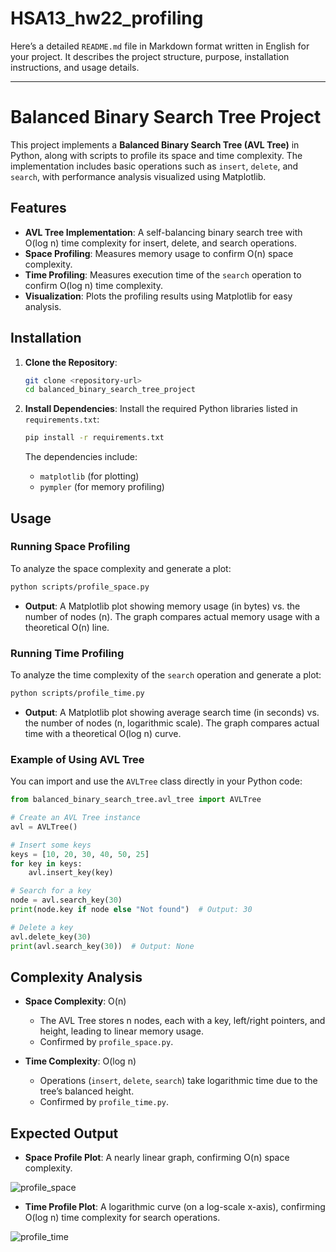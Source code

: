 # HSA13_hw22_profiling

Here’s a detailed `README.md` file in Markdown format written in English for your project. It describes the project structure, purpose, installation instructions, and usage details.

---

# Balanced Binary Search Tree Project

This project implements a **Balanced Binary Search Tree (AVL Tree)** in Python, along with scripts to profile its space and time complexity. The implementation includes basic operations such as `insert`, `delete`, and `search`, with performance analysis visualized using Matplotlib.


## Features

- **AVL Tree Implementation**: A self-balancing binary search tree with O(log n) time complexity for insert, delete, and search operations.
- **Space Profiling**: Measures memory usage to confirm O(n) space complexity.
- **Time Profiling**: Measures execution time of the `search` operation to confirm O(log n) time complexity.
- **Visualization**: Plots the profiling results using Matplotlib for easy analysis.


## Installation

1. **Clone the Repository**:
   ```bash
   git clone <repository-url>
   cd balanced_binary_search_tree_project
   ```

2. **Install Dependencies**:
   Install the required Python libraries listed in `requirements.txt`:
   ```bash
   pip install -r requirements.txt
   ```

   The dependencies include:
   - `matplotlib` (for plotting)
   - `pympler` (for memory profiling)

## Usage

### Running Space Profiling
To analyze the space complexity and generate a plot:
```bash
python scripts/profile_space.py
```
- **Output**: A Matplotlib plot showing memory usage (in bytes) vs. the number of nodes (n). The graph compares actual memory usage with a theoretical O(n) line.

### Running Time Profiling
To analyze the time complexity of the `search` operation and generate a plot:
```bash
python scripts/profile_time.py
```
- **Output**: A Matplotlib plot showing average search time (in seconds) vs. the number of nodes (n, logarithmic scale). The graph compares actual time with a theoretical O(log n) curve.

### Example of Using AVL Tree
You can import and use the `AVLTree` class directly in your Python code:
```python
from balanced_binary_search_tree.avl_tree import AVLTree

# Create an AVL Tree instance
avl = AVLTree()

# Insert some keys
keys = [10, 20, 30, 40, 50, 25]
for key in keys:
    avl.insert_key(key)

# Search for a key
node = avl.search_key(30)
print(node.key if node else "Not found")  # Output: 30

# Delete a key
avl.delete_key(30)
print(avl.search_key(30))  # Output: None
```

## Complexity Analysis

- **Space Complexity**: O(n)
  - The AVL Tree stores n nodes, each with a key, left/right pointers, and height, leading to linear memory usage.
  - Confirmed by `profile_space.py`.

- **Time Complexity**: O(log n)
  - Operations (`insert`, `delete`, `search`) take logarithmic time due to the tree’s balanced height.
  - Confirmed by `profile_time.py`.

## Expected Output

- **Space Profile Plot**: A nearly linear graph, confirming O(n) space complexity.
  
![profile_space](https://github.com/user-attachments/assets/620cf5f6-34d9-4df7-ad4b-d4bc2f54997c)


- **Time Profile Plot**: A logarithmic curve (on a log-scale x-axis), confirming O(log n) time complexity for search operations.

![profile_time](https://github.com/user-attachments/assets/5c1476c0-6b99-4381-83e9-22101caf8ba9)
